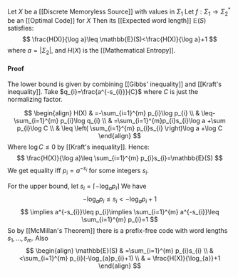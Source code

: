 Let $X$ be a [[Discrete Memoryless Source]] with values in $\Sigma_{1}$
Let $f:\Sigma_{1}\to \Sigma_{2}^{*}$ be an [[Optimal Code]] for $X$
Then its [[Expected word length]] $\mathbb{E}(S)$ satisfies:
$$
\frac{H(X)}{\log a}\leq \mathbb{E}(S)<\frac{H(X)}{\log a}+1
$$
where $a=\lvert \Sigma_{2} \rvert$, 
and $H(X)$ is the  [[Mathematical Entropy]].

#### Proof
The lower bound is given by combining [[Gibbs' inequality]] and [[Kraft's inequality]].
Take $q_{i}=\frac{a^{-s_{i}}}{C}$ where $C$ is just the normalizing factor.

$$
\begin{align}
H(X) & =-\sum_{i=1}^{m} p_{i}\log p_{i} \\
 & \leq-\sum_{i=1}^{m} p_{i}\log q_{i} \\
 & =\sum_{i=1}^{m}p_{i}s_{i}\log a +\sum p_{i}\log C \\
 & \leq \left( \sum_{i=1}^{m} p_{i}s_{i} \right)\log a +\log C
\end{align}
$$
Where $\log C\leq 0$ by [[Kraft's inequality]].
Hence:
$$
\frac{H(X)}{\log a}\leq \sum_{i=1}^{m} p_{i}s_{i}=\mathbb{E}(S)
$$
We get equality iff $p_{i}=a^{-s_{i}}$ for some integers $s_{i}$.

For the upper bound, let $s_{i}=\lceil -\log_{a}p_{i} \rceil$
We have 
$$
-\log_{a}p_{i}\leq s_{i}<-\log_{a}p_{i}+1
$$
$$
\implies a^{-s_{i}}\leq p_{i}\implies \sum_{i=1}^{m} a^{-s_{i}}\leq \sum_{i=1}^{m} p_{i}=1
$$
So by [[McMillan's Theorem]]
there is a prefix-free code with word lengths $s_{1},\dots,s_{m}$.
Also
$$
\begin{align}
\mathbb{E}(S) & =\sum_{i=1}^{m} p_{i}s_{i} \\
 & <\sum_{i=1}^{m} p_{i}(-\log_{a}p_{i}+1) \\
 & = \frac{H(X)}{\log_{a}}+1
\end{align}
$$
